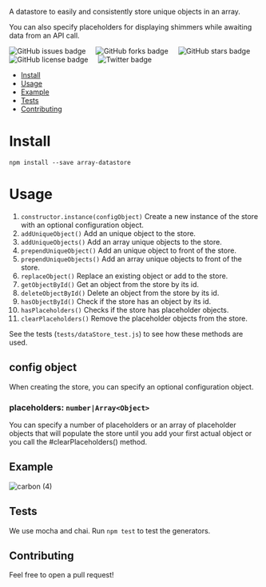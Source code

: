 A datastore to easily and consistently store unique objects in an array.

You can also specify placeholders for displaying shimmers while awaiting data from an API call.

<div class="badge-examples__ExampleTable-sc-1m4e1ck-0 hgKsAa"><span style="height:20px; display:inline; margin-right:20px" class="common__BadgeWrapper-v13icv-3 GSKuB"><img alt="GitHub issues badge" src="https://img.shields.io/github/issues/Lwdthe1/jsdoc-rest-api"></span><span style="height:20px; display:inline; margin-right:20px" class="common__BadgeWrapper-v13icv-3 GSKuB"><img alt="GitHub forks badge" src="https://img.shields.io/github/forks/Lwdthe1/jsdoc-rest-api"></span><span style="height:20px; display:inline; margin-right:20px" class="common__BadgeWrapper-v13icv-3 GSKuB"><img alt="GitHub stars badge" src="https://img.shields.io/github/stars/Lwdthe1/jsdoc-rest-api"></span><span style="height:20px; display:inline; margin-right:20px" class="common__BadgeWrapper-v13icv-3 GSKuB"><img alt="GitHub license badge" src="https://img.shields.io/github/license/Lwdthe1/jsdoc-rest-api"></span><span style="height:20px; display:inline; margin-right:20px" class="common__BadgeWrapper-v13icv-3 GSKuB"><img alt="Twitter badge" src="https://img.shields.io/twitter/url?url=https%3A%2F%2Fgithub.com%2FLwdthe1%2Fjsdoc-rest-api"></span></tbody></table>

- [Install](#install)
- [Usage](#usage)
- [Example](#example)
- [Tests](#tests)
- [Contributing](#contributing)

# Install

`npm install --save array-datastore`

# Usage

1. `constructor.instance(configObject)` Create a new instance of the store with an optional configuration object.
2. `addUniqueObject()` Add an unique object to the store.
3. `addUniqueObjects()` Add an array unique objects to the store.
4. `prependUniqueObject()` Add an unique object to front of the store.
5. `prependUniqueObjects()` Add an array unique objects to front of the store.
6. `replaceObject()` Replace an existing object or add to the store.
7. `getObjectById()` Get an object from the store by its id.
8. `deleteObjectById()` Delete an object from the store by its id.
9. `hasObjectById()` Check if the store has an object by its id.
10. `hasPlaceholders()` Checks if the store has placeholder objects.
11. `clearPlaceholders()` Remove the placeholder objects from the store.

See the tests (`tests/dataStore_test.js`) to see how these methods are used.

## config object

When creating the store, you can specify an optional configuration object.

### placeholders: `number|Array<Object>`

You can specify a number of placeholders or an array of placeholder objects that will populate the store until you add your first actual object or you call the #clearPlaceholders() method.

## Example

![carbon (4)](https://user-images.githubusercontent.com/5778798/68904124-fd9c8600-06f1-11ea-9d33-33a9f8613121.png)

## Tests

We use mocha and chai. Run `npm test` to test the generators.

## Contributing

Feel free to open a pull request!
